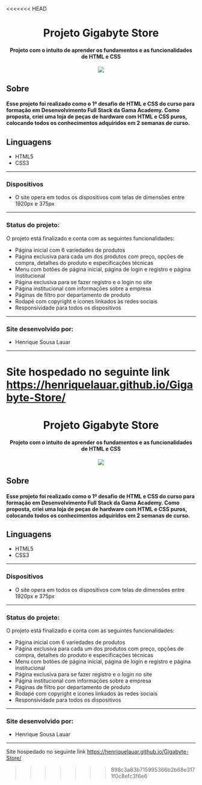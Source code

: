 <<<<<<< HEAD
<h1 align= center>Projeto Gigabyte Store</h1>

<h4 align= center>Projeto com o intuito de aprender os fundamentos e as funcionalidades de HTML e CSS</h4>

<p align='center'>
<img src="https://img.shields.io/static/v1?label=Status&message=UP&color=orange&style=for-the-badge&logo=ghost"/>
</p>

Sobre
-------------------

#### Esse projeto foi realizado como o 1º desafio de HTML e CSS do curso para formação em Desenvolvimento Full Stack da Gama Academy. Como proposta, criei uma loja de peças de hardware com HTML e CSS puros, colocando todos os conhecimentos adquiridos em 2 semanas de curso.

Linguagens
-------------------
- HTML5
- CSS3

-------------------
### **Dispositivos**
- O site opera em todos os dispositivos com telas de dimensões entre 1920px e 375px
-------------------
### **Status do projeto**:
O projeto está finalizado e conta com as seguintes funcionalidades:
- Página inicial com 6 variedades de produtos
- Página exclusiva para cada um dos produtos com preço, opções de compra, detalhes do produto e especificações técnicas
- Menu com botões de página inicial, página de login e registro e página institucional
- Página exclusiva para se fazer registro e o login no site
- Página institucional com informações sobre a empresa
- Páginas de filtro por departamento de produto
- Rodapé com copyright e ícones linkados às redes sociais
- Responsividade para todos os dispositivos
-------------------
### **Site desenvolvido por:**
- Henrique Sousa Lauar
-------------------
Site hospedado no seguinte link
https://henriquelauar.github.io/Gigabyte-Store/
=======
<h1 align= center>Projeto Gigabyte Store</h1>

<h4 align= center>Projeto com o intuito de aprender os fundamentos e as funcionalidades de HTML e CSS</h4>

<p align='center'>
<img src="https://img.shields.io/static/v1?label=Status&message=UP&color=orange&style=for-the-badge&logo=ghost"/>
</p>

Sobre
-------------------

#### Esse projeto foi realizado como o 1º desafio de HTML e CSS do curso para formação em Desenvolvimento Full Stack da Gama Academy. Como proposta, criei uma loja de peças de hardware com HTML e CSS puros, colocando todos os conhecimentos adquiridos em 2 semanas de curso.

Linguagens
-------------------
- HTML5
- CSS3

-------------------
### **Dispositivos**
- O site opera em todos os dispositivos com telas de dimensões entre 1920px e 375px
-------------------
### **Status do projeto**:
O projeto está finalizado e conta com as seguintes funcionalidades:
- Página inicial com 6 variedades de produtos
- Página exclusiva para cada um dos produtos com preço, opções de compra, detalhes do produto e especificações técnicas
- Menu com botões de página inicial, página de login e registro e página institucional
- Página exclusiva para se fazer registro e o login no site
- Página institucional com informações sobre a empresa
- Páginas de filtro por departamento de produto
- Rodapé com copyright e ícones linkados às redes sociais
- Responsividade para todos os dispositivos
-------------------
### **Site desenvolvido por:**
- Henrique Sousa Lauar
-------------------
Site hospedado no seguinte link
https://henriquelauar.github.io/Gigabyte-Store/
>>>>>>> 898c3a83b715995366b2b68e3171f0c8efc3f6e6
